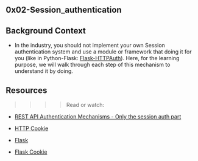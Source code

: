 ## 0x02-Session_authentication

## Background Context

- In the industry, you should not implement your own Session authentication system and use a module or framework that doing it for you (like in Python-Flask: [Flask-HTTPAuth](https://intranet.alxswe.com/rltoken/_ZTQTaMKjx1S_xATshexkA)). Here, for the learning purpose, we will walk through each step of this mechanism to understand it by doing.

## Resources

>>>>Read or watch:

- [REST API Authentication Mechanisms - Only the session auth part](https://intranet.alxswe.com/rltoken/oofk0VhuS0ZFZTNTVr)
- [HTTP Cookie](https://intranet.alxswe.com/rltoken/peLV8xuJ4PDJMOVFqk-d2g)

- [Flask](https://intranet.alxswe.com/rltoken/AI1tFR5XriGfR8Tz7YTYQA)

- [Flask Cookie](https://intranet.alxswe.com/rltoken/QYfI5oW6OHUmHDzwKV1Qsw)

